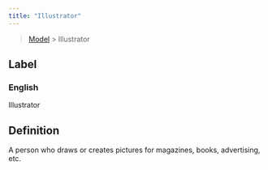 ```yaml
---
title: "Illustrator"
---
```


> [Model](../../) > Illustrator

## Label

### English
Illustrator


## Definition
A person who draws or creates pictures for magazines, books, advertising, etc. 


    
